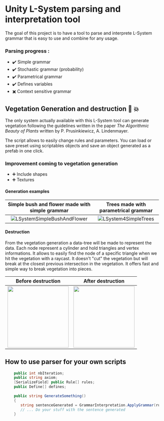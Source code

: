 # Unity L-System parsing and interpretation tool

The goal of this project is to have a tool to parse and interprete L-System grammar that is easy to use and combine for any usage.

### Parsing progress : 
- :heavy_check_mark: Simple grammar 
- :heavy_check_mark: Stochastic grammar (probability)
- :heavy_check_mark: Parametrical grammar 
- :heavy_check_mark: Defines variables 
- :heavy_multiplication_x: Context sensitive grammar

## Vegetation Generation and destruction :deciduous_tree: :boom:
The only system actually available with this L-System tool can generate vegetation following the guidelines written in the paper *The Algorithmic Beauty of Plants* written by P. Prusinkiewicz, A. Lindenmayer.

The script allows to easily change rules and parameters. You can load or save preset using scriptables objects and save an object generated as a prefab in one click.

### Improvement coming to vegetation generation 
- :heavy_plus_sign: Include shapes
- :heavy_plus_sign: Textures

#### Generation examples
Simple bush and flower made with simple grammar  |  Trees made with parametrical grammar
:-------------------------:|:-------------------------:
![LSystemSimpleBushAndFlower](https://user-images.githubusercontent.com/47392735/163389813-a0c39662-63bd-4677-9032-1b85d1dd15eb.jpg)  |  ![LSystem4SimpleTrees](https://user-images.githubusercontent.com/47392735/163389843-925a31c2-94c8-4307-8f7e-340ba729236f.jpg)

#### Destruction 
From the vegetation generation a data-tree will be made to represent the data. Each node represent a cylinder and hold triangles and vertex informations. It allows to easily find the node of a specific triangle when we hit the vegetation with a raycast. It doesn't "cut" the vegetation but will break at the closest previous intersection in the vegetation. It offers fast and simple way to break vegetation into pieces. 

Before destruction |  After destruction
:-------------------------:|:-------------------------:
 <img src="https://user-images.githubusercontent.com/47392735/163392054-1f1031e4-085c-4f89-a525-198d2dff4116.jpg" width="200" /> | <img src="https://user-images.githubusercontent.com/47392735/163392063-5bbc6888-e06d-4fa7-8283-7cd0dc086c43.jpg" width="200" />
 
 ## How to use parser for your own scripts
```csharp
    public int nbIteration;
    public string axiom;
    [SerializeField] public Rule[] rules;
    public Define[] defines;
 
    public string GenerateSomething()
    {
       string sentenceGenerated = GrammarInterpretation.ApplyGrammar(rules, defines, axiom, nbIteration);
       // ... Do your stuff with the sentence generated
    }
```
